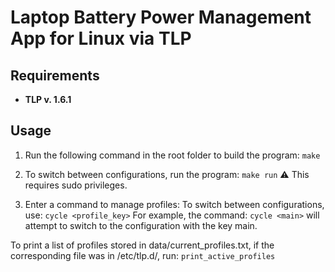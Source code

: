 # Laptop Battery Power Management App for Linux via TLP

## Requirements
- **TLP v. 1.6.1**

## Usage

1. Run the following command in the root folder to build the program:
   ```make```

2. To switch between configurations, run the program:
    ```make run```
⚠ This requires sudo privileges.

3. Enter a command to manage profiles:
    To switch between configurations, use:
    ```cycle <profile_key>```
For example, the command:
    ```cycle <main>```
will attempt to switch to the configuration with the key main.

To print a list of profiles stored in data/current_profiles.txt, if the corresponding file was in /etc/tlp.d/, run:
    ```print_active_profiles```
